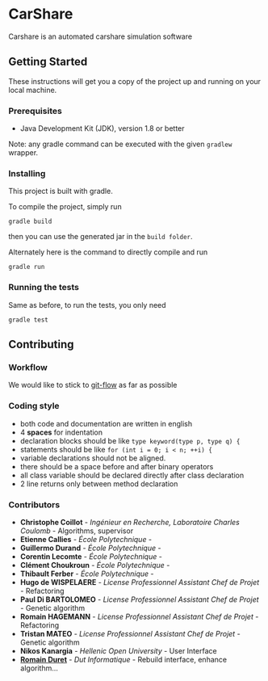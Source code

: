 # CarShare

Carshare is an automated carshare simulation software

## Getting Started

These instructions will get you a copy of the project up and running on your local machine.

### Prerequisites

* Java Development Kit (JDK), version 1.8 or better

Note: any gradle command can be executed with the given `gradlew` wrapper.

### Installing

This project is built with gradle.

To compile the project, simply run

```
gradle build
```

then you can use the generated jar in the `build folder`.

Alternately here is the command to directly compile and run

```
gradle run
```


### Running the tests

Same as before, to run the tests, you only need

```
gradle test
```

## Contributing

### Workflow

We would like to stick to [git-flow](http://nvie.com/posts/a-successful-git-branching-model/) as far as possible

### Coding style

* both code and documentation are written in english
* 4 **spaces** for indentation
* declaration blocks should be like `type keyword(type p, type q) {`
* statements should be like `for (int i = 0; i < n; ++i) {`
* variable declarations should not be aligned.
* there should be a space before and after binary operators
* all class variable should be declared directly after class declaration
* 2 line returns only between method declaration

### Contributors

* **Christophe Coillot** - *Ingénieur en Recherche, Laboratoire Charles Coulomb* - Algorithms, supervisor
* **Etienne Callies** - *École Polytechnique* -
* **Guillermo Durand** - *École Polytechnique* -
* **Corentin Lecomte** - *École Polytechnique* -
* **Clément Choukroun** - *École Polytechnique* -
* **Thibault Ferber** - *École Polytechnique* -
* **Hugo de WISPELAERE** - *License Professionnel Assistant Chef de Projet* - Refactoring
* **Paul Di BARTOLOMEO** - *License Professionnel Assistant Chef de Projet* - Genetic algorithm
* **Romain HAGEMANN** - *License Professionnel Assistant Chef de Projet* - Refactoring
* **Tristan MATEO** - *License Professionnel Assistant Chef de Projet* - Genetic algorithm
* **Nikos Kanargia** - *Hellenic Open University* - User Interface
* **[Romain Duret](https://airdur.eu)** - *Dut Informatique* - Rebuild interface, enhance algorithm...
